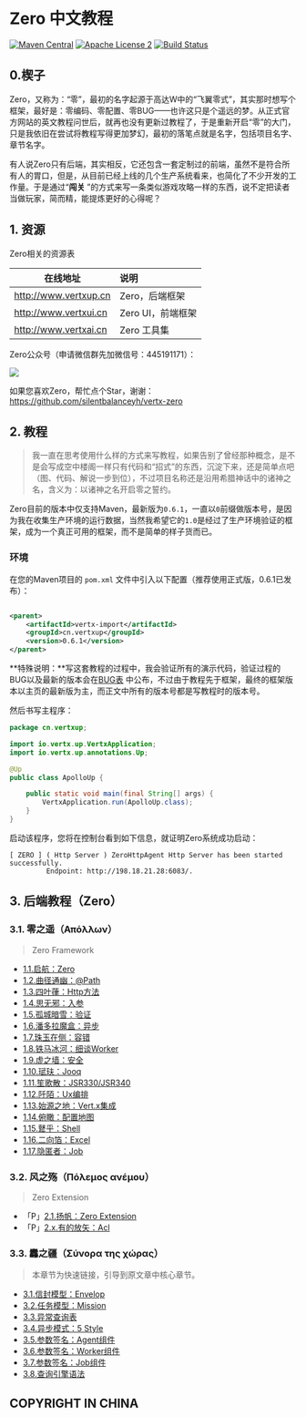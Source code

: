 # Zero 中文教程

[![Maven Central](https://maven-badges.herokuapp.com/maven-central/cn.vertxup/vertx-zero/badge.svg?style=plastic)](https://maven-badges.herokuapp.com/maven-central/cn.vertxup/vertx-zero/)  [![Apache License 2](https://img.shields.io/badge/license-ASF2-blue.svg)](https://www.apache.org/licenses/LICENSE-2.0.txt)  [![Build Status](https://travis-ci.org/silentbalanceyh/vertx-zero.svg?branch=master)](https://travis-ci.org/silentbalanceyh/vertx-zero)

## 0.楔子

Zero，又称为：“零”，最初的名字起源于高达W中的“飞翼零式”，其实那时想写个框架，最好是：零编码、零配置、零BUG——也许这只是个遥远的梦。从正式官方网站的英文教程问世后，就再也没有更新过教程了，于是重新开启“零”的大门，只是我依旧在尝试将教程写得更加梦幻，最初的落笔点就是名字，包括项目名字、章节名字。

有人说Zero只有后端，其实相反，它还包含一套定制过的前端，虽然不是符合所有人的胃口，但是，从目前已经上线的几个生产系统看来，也简化了不少开发的工作量。于是通过“**闯关**
”的方式来写一条类似游戏攻略一样的东西，说不定把读者当做玩家，简而精，能提炼更好的心得呢？

## 1. 资源

Zero相关的资源表

| 在线地址 | 说明 |
|---|:---|
| <http://www.vertxup.cn> | Zero，后端框架 |
| <http://www.vertxui.cn> | Zero UI，前端框架 |
| <http://www.vertxai.cn> | Zero 工具集 |

Zero公众号（申请微信群先加微信号：445191171）：

![](./_image/2020-03-07/2020-03-07-13-24-07.jpg)

如果您喜欢Zero，帮忙点个Star，谢谢：<https://github.com/silentbalanceyh/vertx-zero>

## 2. 教程

> 我一直在思考使用什么样的方式来写教程，如果告别了曾经那种概念，是不是会写成空中楼阁一样只有代码和“招式”的东西，沉淀下来，还是简单点吧（图、代码、解说一步到位），不过项目名称还是沿用希腊神话中的诸神之名，含义为：以诸神之名开启零之誓约。

Zero目前的版本中仅支持Maven，最新版为`0.6.1`，一直以`0`前缀做版本号，是因为我在收集生产环境的运行数据，当然我希望它的`1.0`是经过了生产环境验证的框架，成为一个真正可用的框架，而不是简单的样子货而已。

### 环境

在您的Maven项目的 `pom.xml` 文件中引入以下配置（推荐使用正式版，0.6.1已发布）：

```xml

<parent>
    <artifactId>vertx-import</artifactId>
    <groupId>cn.vertxup</groupId>
    <version>0.6.1</version>
</parent>
```

**特殊说明：**写这套教程的过程中，我会验证所有的演示代码，验证过程的BUG以及最新的版本会在[BUG表](document/bug.md)
中公布，不过由于教程先于框架，最终的框架版本以主页的最新版为主，而正文中所有的版本号都是写教程时的版本号。

然后书写主程序：

```java
package cn.vertxup;

import io.vertx.up.VertxApplication;
import io.vertx.up.annotations.Up;

@Up
public class ApolloUp {

    public static void main(final String[] args) {
        VertxApplication.run(ApolloUp.class);
    }
}
```

启动该程序，您将在控制台看到如下信息，就证明Zero系统成功启动：

```shell
[ ZERO ] ( Http Server ) ZeroHttpAgent Http Server has been started successfully. 
         Endpoint: http://198.18.21.28:6083/.
```

## 3. 后端教程（Zero）

### 3.1. 零之遥（Απόλλων）

> Zero Framework

* [1.1.启航：Zero](document/zero/001.first.md)
* [1.2.曲径通幽：@Path](document/zero/002.uri.md)
* [1.3.四叶葎：Http方法](document/zero/003.method.md)
* [1.4.思无邪：入参](document/zero/004.param.md)
* [1.5.孤城暗雪：验证](document/zero/005.validation.md)
* [1.6.潘多拉魔盒：异步](document/zero/006.async.md)
* [1.7.珠玉在侧：容错](document/zero/007.error.md)
* [1.8.铁马冰河：细谈Worker](document/zero/008.worker.md)
* [1.9.虚之墙：安全](document/zero/009.security.md)
* [1.10.珷玞：Jooq](document/zero/010.jooq.md)
* [1.11.笙歌散：JSR330/JSR340](document/zero/011.jsr330.md)
* [1.12.阡陌：Ux编排](document/zero/012.function.md)
* [1.13.始源之地：Vert.x集成](document/zero/013.native.md)
* [1.14.俯瞰：配置地图](document/zero/014.configuration.md)
* [1.15.鼚乎：Shell](document/zero/015.devops.md)
* [1.16.二向箔：Excel](document/zero/016.excel.md)
* [1.17.隐匿者：Job](document/zero/017.job.md)

### 3.2. 风之殇（Πόλεμος ανέμου）

> Zero Extension

* 「P」[2.1.扬帆：Zero Extension](document/zero-extension/001.extension.md)
* 「P」[2.x.有的放矢：Acl](document/zero-extension/003.acl.md)

### 3.3. 䆐之疆（Σύνορα της χώρας）

> 本章节为快速链接，引导到原文章中核心章节。

* [3.1.信封模型：Envelop](document/zero/006.async.md#er-tong-yi-mo-xing)
* [3.2.任务模型：Mission](document/zero/017.job.md#1-6-mission)
* [3.3.异常查询表](document/zero/007.error.md#er-yi-chang-cha-xun-biao)
* [3.4.异步模式：5 Style](document/zero/006.async.md#1-2-zero-mo-shi)
* [3.5.参数签名：Agent组件](document/zero/004.param.md#3-4-shang-xia-wen)
* [3.6.参数签名：Worker组件](document/zero/008.worker.md##3-2-kuo-zhan-can-shu)
* [3.7.参数签名：Job组件](document/zero/017.job.md#2-2-on-off)
* [3.8.查询引擎语法](document/zero/010.jooq.md##san-cha-xun-yin-qing)

## COPYRIGHT IN CHINA




